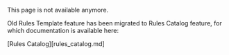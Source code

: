 This page is not available anymore.

Old Rules Template feature has been migrated to Rules Catalog feature, for which documentation is available here:

[Rules Catalog][rules_catalog.md]
